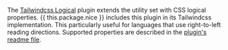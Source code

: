 The <a href="https://github.com/stevecochrane/tailwindcss-logical" target="_blank" rel="noindex nofollow">Tailwindcss Logical</a> plugin extends the utility set with CSS logical properties. {{ this.package.nice }} includes this plugin in its Tailwindcss implementation. This particularly useful for languages that use right-to-left reading directions. Supported properties are described in the <a href="https://github.com/stevecochrane/tailwindcss-logical#whats-included" target="_blank" rel="noindex nofollow">plugin's readme file</a>.